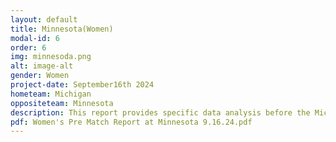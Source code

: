 ```yaml
---
layout: default
title: Minnesota(Women)
modal-id: 6
order: 6
img: minnesoda.png
alt: image-alt
gender: Women
project-date: September16th 2024
hometeam: Michigan
oppositeteam: Minnesota
description: This report provides specific data analysis before the Michigan women soccer team and Minnesota women soccer team.
pdf: Women's Pre Match Report at Minnesota 9.16.24.pdf
---
```

